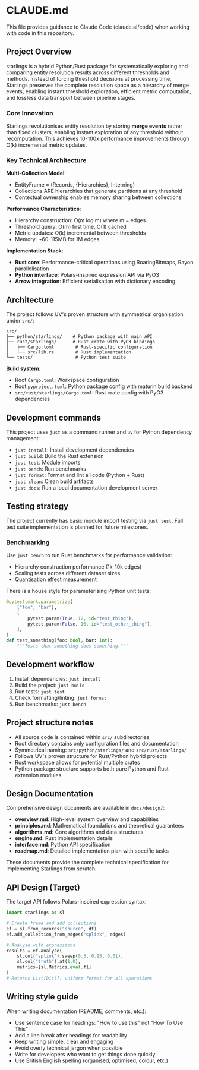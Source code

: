 # CLAUDE.md

This file provides guidance to Claude Code (claude.ai/code) when working with code in this repository.

## Project Overview

starlings is a hybrid Python/Rust package for systematically exploring and comparing entity resolution results across different thresholds and methods. Instead of forcing threshold decisions at processing time, Starlings preserves the complete resolution space as a hierarchy of merge events, enabling instant threshold exploration, efficient metric computation, and lossless data transport between pipeline stages.

### Core Innovation

Starlings revolutionises entity resolution by storing **merge events** rather than fixed clusters, enabling instant exploration of any threshold without recomputation. This achieves 10-100x performance improvements through O(k) incremental metric updates.

### Key Technical Architecture

**Multi-Collection Model**:
- EntityFrame = (Records, {Hierarchies}, Interning)
- Collections ARE hierarchies that generate partitions at any threshold
- Contextual ownership enables memory sharing between collections

**Performance Characteristics**:
- Hierarchy construction: O(m log m) where m = edges
- Threshold query: O(m) first time, O(1) cached
- Metric updates: O(k) incremental between thresholds
- Memory: ~60-115MB for 1M edges

**Implementation Stack**:
- **Rust core**: Performance-critical operations using RoaringBitmaps, Rayon parallelisation
- **Python interface**: Polars-inspired expression API via PyO3
- **Arrow integration**: Efficient serialisation with dictionary encoding

## Architecture

The project follows UV's proven structure with symmetrical organisation under `src/`:

```
src/
├── python/starlings/    # Python package with main API
├── rust/starlings/      # Rust crate with PyO3 bindings
│   ├── Cargo.toml        # Rust-specific configuration
│   └── src/lib.rs        # Rust implementation
└── tests/                # Python test suite
```

**Build system**: 
- Root `Cargo.toml`: Workspace configuration
- Root `pyproject.toml`: Python package config with maturin build backend
- `src/rust/starlings/Cargo.toml`: Rust crate config with PyO3 dependencies

## Development commands

This project uses `just` as a command runner and `uv` for Python dependency management:

- `just install`: Install development dependencies
- `just build`: Build the Rust extension
- `just test`: Module imports
- `just bench`: Run benchmarks
- `just format`: Format and lint all code (Python + Rust)
- `just clean`: Clean build artifacts
- `just docs`: Run a local documentation development server

## Testing strategy

The project currently has basic module import testing via `just test`. Full test suite implementation is planned for future milestones.

### Benchmarking

Use `just bench` to run Rust benchmarks for performance validation:
- Hierarchy construction performance (1k-10k edges)
- Scaling tests across different dataset sizes
- Quantisation effect measurement

There is a house style for parameterising Python unit tests:

```python
@pytest.mark.parametrize(
    ["foo", "bar"],
    [
        pytest.param(True, 12, id="test_thing"),
        pytest.param(False, 16, id="test_other_thing"),
    ],
)
def test_something(foo: bool, bar: int):
    """Tests that something does something."""
```

## Development workflow

1. Install dependencies: `just install`
2. Build the project: `just build`
3. Run tests: `just test`
4. Check formatting/linting: `just format`
5. Run benchmarks: `just bench`

## Project structure notes

- All source code is contained within `src/` subdirectories
- Root directory contains only configuration files and documentation  
- Symmetrical naming: `src/python/starlings/` and `src/rust/starlings/`
- Follows UV's proven structure for Rust/Python hybrid projects
- Rust workspace allows for potential multiple crates
- Python package structure supports both pure Python and Rust extension modules

## Design Documentation

Comprehensive design documents are available in `docs/design/`:

- **overview.md**: High-level system overview and capabilities
- **principles.md**: Mathematical foundations and theoretical guarantees
- **algorithms.md**: Core algorithms and data structures
- **engine.md**: Rust implementation details
- **interface.md**: Python API specification
- **roadmap.md**: Detailed implementation plan with specific tasks

These documents provide the complete technical specification for implementing Starlings from scratch.

## API Design (Target)

The target API follows Polars-inspired expression syntax:

```python
import starlings as sl

# Create frame and add collections
ef = sl.from_records("source", df)
ef.add_collection_from_edges("splink", edges)

# Analyse with expressions
results = ef.analyse(
    sl.col("splink").sweep(0.5, 0.95, 0.01),
    sl.col("truth").at(1.0),
    metrics=[sl.Metrics.eval.f1]
)
# Returns List[Dict]: uniform format for all operations
```

## Writing style guide

When writing documentation (README, comments, etc.):

- Use sentence case for headings: "How to use this" not "How To Use This"
- Add a line break after headings for readability
- Keep writing simple, clear and engaging
- Avoid overly technical jargon when possible
- Write for developers who want to get things done quickly
- Use British English spelling (organised, optimised, colour, etc.)